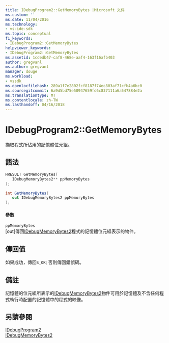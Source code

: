 ```yaml
---
title: IDebugProgram2::GetMemoryBytes |Microsoft 文件
ms.custom: ''
ms.date: 11/04/2016
ms.technology:
- vs-ide-sdk
ms.topic: conceptual
f1_keywords:
- IDebugProgram2::GetMemoryBytes
helpviewer_keywords:
- IDebugProgram2::GetMemoryBytes
ms.assetid: 1cdedb47-caf8-468e-aaf4-163f16afb403
author: gregvanl
ms.author: gregvanl
manager: douge
ms.workload:
- vssdk
ms.openlocfilehash: 289a1f7e2802fcf8187f74ec803af71cfb4a6bc0
ms.sourcegitcommit: 6a9d5bd75e50947659fd6c837111a6a547884e2a
ms.translationtype: MT
ms.contentlocale: zh-TW
ms.lasthandoff: 04/16/2018
---
```

# <a name="idebugprogram2getmemorybytes"></a>IDebugProgram2::GetMemoryBytes
擷取程式所佔用的記憶體位元組。  
  
## <a name="syntax"></a>語法  
  
```cpp  
HRESULT GetMemoryBytes(   
   IDebugMemoryBytes2** ppMemoryBytes  
);  
```  
  
```csharp  
int GetMemoryBytes(   
   out IDebugMemoryBytes2 ppMemoryBytes  
);  
```  
  
#### <a name="parameters"></a>參數  
 `ppMemoryBytes`  
 [out]傳回[IDebugMemoryBytes2](../../../extensibility/debugger/reference/idebugmemorybytes2.md)程式的記憶體位元組表示的物件。  
  
## <a name="return-value"></a>傳回值  
 如果成功，傳回`S_OK`; 否則傳回錯誤碼。  
  
## <a name="remarks"></a>備註  
 記憶體的位元組所表示的[IDebugMemoryBytes2](../../../extensibility/debugger/reference/idebugmemorybytes2.md)物件可用於記憶體及不含任何程式執行時配置的記憶體中的程式的映像。  
  
## <a name="see-also"></a>另請參閱  
 [IDebugProgram2](../../../extensibility/debugger/reference/idebugprogram2.md)   
 [IDebugMemoryBytes2](../../../extensibility/debugger/reference/idebugmemorybytes2.md)